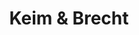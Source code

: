 ---
title: "Keim & Brecht"
url: /biberach-an-der-riss/keim-und-brecht-marktplatz/
shop: Bäckerei
---